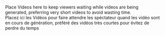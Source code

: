 Place Videos here to keep viewers waiting while videos are being generated, preferring very short videos to avoid wasting time.   
Placez ici les Vidéos pour faire attendre les spéctateur quand les vidéo sont en cours de génération, préféré des vidéos très courtes pour évitez de perdre du temps